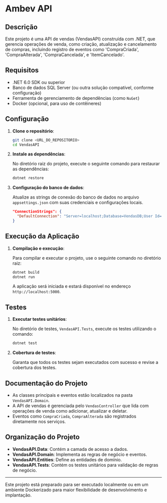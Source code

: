 
# Ambev API

## Descrição

Este projeto é uma API de vendas (VendasAPI) construída com .NET, que gerencia operações de venda, como criação, atualização e cancelamento de compras, incluindo registro de eventos como 'CompraCriada', 'CompraAlterada', 'CompraCancelada', e 'ItemCancelado'.

## Requisitos

- .NET 6.0 SDK ou superior
- Banco de dados SQL Server (ou outra solução compatível, conforme configuração)
- Ferramenta de gerenciamento de dependências (como `NuGet`)
- Docker (opcional, para uso de contêineres)
  
## Configuração

1. **Clone o repositório**:

   ```bash
   git clone <URL_DO_REPOSITORIO>
   cd VendasAPI
   ```

2. **Instale as dependências**:

   No diretório raiz do projeto, execute o seguinte comando para restaurar as dependências:

   ```bash
   dotnet restore
   ```

3. **Configuração do banco de dados**:

   Atualize as strings de conexão do banco de dados no arquivo `appsettings.json` com suas credenciais e configurações locais.

   ```json
   "ConnectionStrings": {
     "DefaultConnection": "Server=localhost;Database=VendasDB;User Id=SA;Password=<YourPassword>;"
   }
   ```

## Execução da Aplicação

1. **Compilação e execução**:

   Para compilar e executar o projeto, use o seguinte comando no diretório raiz:

   ```bash
   dotnet build
   dotnet run
   ```

   A aplicação será iniciada e estará disponível no endereço `http://localhost:5000`.

## Testes

1. **Executar testes unitários**:

   No diretório de testes, `VendasAPI.Tests`, execute os testes utilizando o comando:

   ```bash
   dotnet test
   ```

2. **Cobertura de testes**:

   Garanta que todos os testes sejam executados com sucesso e revise a cobertura dos testes.

## Documentação do Projeto

- As classes principais e eventos estão localizados na pasta `VendasAPI.Domain`.
- A API de vendas é gerenciada pelo `VendasController` que lida com operações de venda como adicionar, atualizar e deletar.
- Eventos como `CompraCriada`, `CompraAlterada` são registrados diretamente nos serviços.

## Organização do Projeto

- **VendasAPI.Data**: Contém a camada de acesso a dados.
- **VendasAPI.Domain**: Implementa as regras de negócio e eventos.
- **VendasAPI.Entities**: Define as entidades de domínio.
- **VendasAPI.Tests**: Contém os testes unitários para validação de regras de negócio.

---

Este projeto está preparado para ser executado localmente ou em um ambiente Dockerizado para maior flexibilidade de desenvolvimento e implantação.
